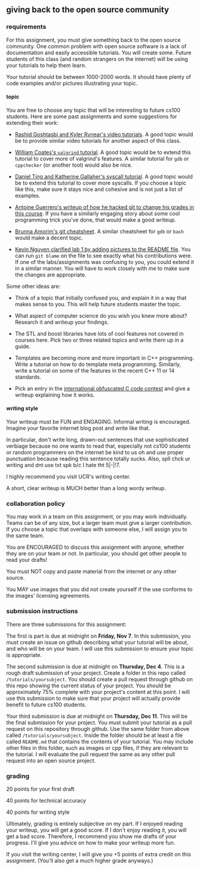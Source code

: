 ## giving back to the open source community

### requirements

For this assignment, you must give something back to the open source community.  One common problem with open source software is a lack of documentation and easily accessible tutorials.  You will create some.  Future students of this class (and random strangers on the internet) will be using your tutorials to help them learn.

Your tutorial should be between 1000-2000 words.
It should have plenty of code examples and/or pictures illustrating your topic.

#### topic

You are free to choose any topic that will be interesting to future cs100 students.
Here are some past assignments and some suggestions for extending their work:

* [Rashid Goshtasbi and Kyler Rynear's video tutorials](https://izbicki.me/blog/videoguide-for-github-vim-bash.html).
A good topic would be to provide similar video tutorials for another aspect of this class.

* [William Coates's `valgrind` tutorial](../../../tutorials/valgrind).
A good topic would be to extend this tutorial to cover more of valgrind's features.
A similar tutorial for `gdb` or `cppchecker` (or another tool) would also be nice.

* [Daniel Ting and Katherine Gallaher's syscall tutorial](../../../tutorials/syscalls).
A good topic would be to extend this tutorial to cover more syscalls.
If you choose a topic like this, make sure it stays nice and cohesive and is not just a list of examples.

* [Antoine Guerrero's writeup of how he hacked git to change his grades in this course](https://github.com/aguerrero/Faking-Git-Commits).
If you have a similarly engaging story about some cool programming trick you've done, that would make a good writeup.

* [Brunna Amorim's git cheatsheet](../../lab/lab1-git/git-cheatsheet.md).
A similar cheatsheet for `gdb` or `bash` would make a decent topic.

* [Kevin Nguyen clarified lab 1 by adding pictures to the README file](../../lab/lab1-git).
You can run `git blame` on the file to see exactly what his contributions were.
If one of the labs/assignments was confusing to you, you could extend it in a similar manner.
You will have to work closely with me to make sure the changes are appropriate.

Some other ideas are:

* Think of a topic that initially confused you, and explain it in a way that makes sense to you.
This will help future students master the topic.

* What aspect of computer science do you wish you knew more about?
Research it and writeup your findings.

* The STL and boost libraries have lots of cool features not covered in courses here.
Pick two or three related topics and write them up in a guide.

* Templates are becoming more and more important in C++ programming.
Write a tutorial on how to do template meta programming.
Similarly, write a tutorial on some of the features in the recent C++ 11 or 14 standards.

* Pick an entry in the [international obfuscated C code contest](http://ioccc.org) and give a writeup explaining how it works.

<!--One simple way to format these tutorials is as a "top ten list."  For example, the project might be "the top ten most useful bash commands."  Then provide ten commands from bash and show how they work and why they're useful.-->

#### writing style

Your writeup must be FUN and ENGAGING.
Informal writing is encouraged.
Imagine your favorite internet blog post and write like that.

In particular, don't write long, drawn-out sentences that use sophisticated verbiage because no one wants to read that, especially not cs100 students or random programmers on the internet be kind to us oh and use proper punctuation because reading this sentence totally sucks.
Also, spll chck ur writing and dnt use txt spk b/c I hate tht 5|-|!7.

I highly recommend you visit UCR's writing center.

A short, clear writeup is MUCH better than a long wordy writeup.

### collaboration policy

You may work in a team on this assignment, or you may work individually.
Teams can be of any size, but a larger team must give a larger contribution.
If you choose a topic that overlaps with someone else, I will assign you to the same team.

You are ENCOURAGED to discuss this assignment with anyone, whether they are on your team or not.
In particular, you should get other people to read your drafts!

You must NOT copy and paste material from the internet or any other source.

You MAY use images that you did not create yourself if the use conforms to the images' licensing agreements.

### submission instructions

There are three submissions for this assignment:

The first is part is due at midnight on **Friday, Nov 7**.
In this submission, you must create an issue on github describing what your tutorial will be about, and who will be on your team.
I will use this submission to ensure your topic is appropriate.

The second submission is due at midnight on **Thursday, Dec 4**.
This is a rough draft submission of your project.
Create a folder in this repo called `/tutorials/yoursubject`.
You should create a pull request through github on this repo showing the current status of your project.
You should be approximately 75% complete with your project's content at this point.
I will use this submission to make sure that your project will actually provide benefit to future cs100 students.

Your third submission is due at midnight on **Thursday, Dec 11**.
This will be the final submission for your project.
You must submit your tutorial as a pull request on this repository through github.
Use the same folder from above called `/tutorials/yoursubject`.
Inside the folder should be at least a file called `README.md` that contains the contents of your tutorial.
You may include other files in this folder, such as images or cpp files, if they are relevant to the tutorial.
I will evaluate the pull request the same as any other pull request into an open source project.

### grading

20 points for your first draft

40 points for technical accuracy

40 points for writing style

Ultimately, grading is entirely subjective on my part.
If I enjoyed reading your writeup, you will get a good score.
If I don't enjoy reading it, you will get a bad score.
Therefore, I recommend you show me drafts of your progress.
I'll give you advice on how to make your writeup more fun.

If you visit the writing center, I will give you +5 points of extra credit on this assignment.
(You'll also get a much higher grade anyways.)
